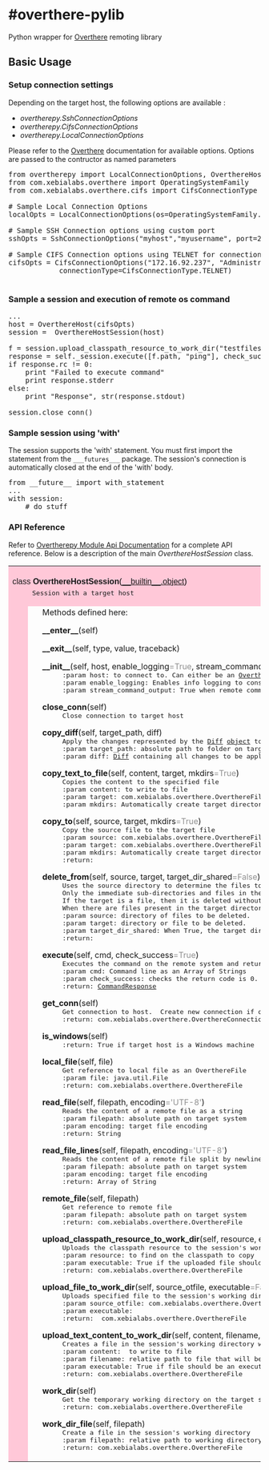 #overthere-pylib
===============

Python wrapper for [Overthere](http://https://github.com/xebialabs/overthere) remoting library

## Basic Usage

### Setup connection settings

Depending on the target host, the following options are available :

* _overtherepy.SshConnectionOptions_
* _overtherepy.CifsConnectionOptions_
* _overtherepy.LocalConnectionOptions_

Please refer to the [Overthere](http://https://github.com/xebialabs/overthere) documentation for available options. Options are passed to the contructor as named parameters

<pre>
from overtherepy import LocalConnectionOptions, OverthereHost, OverthereHostSession
from com.xebialabs.overthere import OperatingSystemFamily
from com.xebialabs.overthere.cifs import CifsConnectionType

# Sample Local Connection Options
localOpts = LocalConnectionOptions(os=OperatingSystemFamily.UNIX)

# Sample SSH Connection options using custom port
sshOpts = SshConnectionOptions("myhost","myusername", port=2222 )

# Sample CIFS Connection options using TELNET for connection type
cifsOpts = CifsConnectionOptions("172.16.92.237", "Administrator", "secret",
            connectionType=CifsConnectionType.TELNET)

</pre>



### Sample a session and execution of remote os command

<pre>
...
host = OverthereHost(cifsOpts)
session =  OverthereHostSession(host)

f = session.upload_classpath_resource_to_work_dir("testfiles/echo.sh", executable=True)
response = self._session.execute([f.path, "ping"], check_success=False)
if response.rc != 0:
	print "Failed to execute command"
	print response.stderr
else:
	print "Response", str(response.stdout)
	
session.close_conn()
</pre>

### Sample session using 'with'

The session supports the 'with' statement.  You must first import the statement from the `___futures___` package. The session's connection is automatically closed at the end of the 'with' body.

<pre>
from __future__ import with_statement
...
with session:
	# do stuff
</pre>

### API Reference

Refer to  [Overtherepy Module Api Documentation](./api-docs/overtherepy.md) for a complete API reference.
Below is a description of the main _OverthereHostSession_ class.

<table width="100%" cellspacing=0 cellpadding=2 border=0 summary="section">
<tr bgcolor="#ffc8d8">
<td colspan=3 valign=bottom>&nbsp;<br>
<font color="#000000" face="helvetica, arial"><a name="OverthereHostSession">class <strong>OverthereHostSession</strong></a>(<a href="__builtin__.html#object">__builtin__.object</a>)</font></td></tr>
    
<tr bgcolor="#ffc8d8"><td rowspan=2><tt>&nbsp;&nbsp;&nbsp;</tt></td>
<td colspan=2><tt>Session&nbsp;with&nbsp;a&nbsp;target&nbsp;host<br>&nbsp;</tt></td></tr>
<tr><td>&nbsp;</td>
<td width="100%">Methods defined here:<br>
<dl><dt><a name="OverthereHostSession-__enter__"><strong>__enter__</strong></a>(self)</dt></dl>

<dl><dt><a name="OverthereHostSession-__exit__"><strong>__exit__</strong></a>(self, type, value, traceback)</dt></dl>

<dl><dt><a name="OverthereHostSession-__init__"><strong>__init__</strong></a>(self, host, enable_logging<font color="#909090">=True</font>, stream_command_output<font color="#909090">=False</font>)</dt><dd><tt>:param&nbsp;host:&nbsp;to&nbsp;connect&nbsp;to.&nbsp;Can&nbsp;either&nbsp;be&nbsp;an&nbsp;<a href="#OverthereHost">OverthereHost</a>&nbsp;or&nbsp;an&nbsp;XL&nbsp;Deploy's&nbsp;HostContainer&nbsp;class<br>
:param&nbsp;enable_logging:&nbsp;Enables&nbsp;info&nbsp;logging&nbsp;to&nbsp;console.<br>
:param&nbsp;stream_command_output:&nbsp;True&nbsp;when&nbsp;remote&nbsp;command&nbsp;execution&nbsp;output&nbsp;is&nbsp;to&nbsp;be&nbsp;send&nbsp;to&nbsp;stdout&nbsp;and&nbsp;stderr</tt></dd></dl>

<dl><dt><a name="OverthereHostSession-close_conn"><strong>close_conn</strong></a>(self)</dt><dd><tt>Close&nbsp;connection&nbsp;to&nbsp;target&nbsp;host</tt></dd></dl>

<dl><dt><a name="OverthereHostSession-copy_diff"><strong>copy_diff</strong></a>(self, target_path, diff)</dt><dd><tt>Apply&nbsp;the&nbsp;changes&nbsp;represented&nbsp;by&nbsp;the&nbsp;<a href="#Diff">Diff</a>&nbsp;<a href="__builtin__.html#object">object</a>&nbsp;to&nbsp;the&nbsp;target&nbsp;path.<br>
:param&nbsp;target_path:&nbsp;absolute&nbsp;path&nbsp;to&nbsp;folder&nbsp;on&nbsp;target&nbsp;system<br>
:param&nbsp;diff:&nbsp;<a href="#Diff">Diff</a>&nbsp;containing&nbsp;all&nbsp;changes&nbsp;to&nbsp;be&nbsp;applied&nbsp;to&nbsp;target&nbsp;path</tt></dd></dl>

<dl><dt><a name="OverthereHostSession-copy_text_to_file"><strong>copy_text_to_file</strong></a>(self, content, target, mkdirs<font color="#909090">=True</font>)</dt><dd><tt>Copies&nbsp;the&nbsp;content&nbsp;to&nbsp;the&nbsp;specified&nbsp;file<br>
:param&nbsp;content:&nbsp;to&nbsp;write&nbsp;to&nbsp;file<br>
:param&nbsp;target:&nbsp;com.xebialabs.overthere.OverthereFile<br>
:param&nbsp;mkdirs:&nbsp;Automatically&nbsp;create&nbsp;target&nbsp;directory</tt></dd></dl>

<dl><dt><a name="OverthereHostSession-copy_to"><strong>copy_to</strong></a>(self, source, target, mkdirs<font color="#909090">=True</font>)</dt><dd><tt>Copy&nbsp;the&nbsp;source&nbsp;file&nbsp;to&nbsp;the&nbsp;target&nbsp;file<br>
:param&nbsp;source:&nbsp;com.xebialabs.overthere.OverthereFile<br>
:param&nbsp;target:&nbsp;com.xebialabs.overthere.OverthereFile<br>
:param&nbsp;mkdirs:&nbsp;Automatically&nbsp;create&nbsp;target&nbsp;directory<br>
:return:</tt></dd></dl>

<dl><dt><a name="OverthereHostSession-delete_from"><strong>delete_from</strong></a>(self, source, target, target_dir_shared<font color="#909090">=False</font>)</dt><dd><tt>Uses&nbsp;the&nbsp;source&nbsp;directory&nbsp;to&nbsp;determine&nbsp;the&nbsp;files&nbsp;to&nbsp;delete&nbsp;from&nbsp;the&nbsp;target&nbsp;directory.<br>
Only&nbsp;the&nbsp;immediate&nbsp;sub-directories&nbsp;and&nbsp;files&nbsp;in&nbsp;the&nbsp;source&nbsp;directory&nbsp;base&nbsp;are&nbsp;used.<br>
If&nbsp;the&nbsp;target&nbsp;is&nbsp;a&nbsp;file,&nbsp;then&nbsp;it&nbsp;is&nbsp;deleted&nbsp;without&nbsp;analysing&nbsp;the&nbsp;source.<br>
When&nbsp;there&nbsp;are&nbsp;files&nbsp;present&nbsp;in&nbsp;the&nbsp;target&nbsp;directory&nbsp;after&nbsp;deleting&nbsp;source&nbsp;files&nbsp;from&nbsp;it,&nbsp;the&nbsp;target&nbsp;is&nbsp;not&nbsp;deleted.<br>
:param&nbsp;source:&nbsp;directory&nbsp;of&nbsp;files&nbsp;to&nbsp;be&nbsp;deleted.<br>
:param&nbsp;target:&nbsp;directory&nbsp;or&nbsp;file&nbsp;to&nbsp;be&nbsp;deleted.<br>
:param&nbsp;target_dir_shared:&nbsp;When&nbsp;True,&nbsp;the&nbsp;target&nbsp;directory&nbsp;itself&nbsp;will&nbsp;not&nbsp;be&nbsp;deleted.<br>
:return:</tt></dd></dl>

<dl><dt><a name="OverthereHostSession-execute"><strong>execute</strong></a>(self, cmd, check_success<font color="#909090">=True</font>)</dt><dd><tt>Executes&nbsp;the&nbsp;command&nbsp;on&nbsp;the&nbsp;remote&nbsp;system&nbsp;and&nbsp;returns&nbsp;the&nbsp;result<br>
:param&nbsp;cmd:&nbsp;Command&nbsp;line&nbsp;as&nbsp;an&nbsp;Array&nbsp;of&nbsp;Strings<br>
:param&nbsp;check_success:&nbsp;checks&nbsp;the&nbsp;return&nbsp;code&nbsp;is&nbsp;0.&nbsp;On&nbsp;failure&nbsp;the&nbsp;output&nbsp;is&nbsp;printed&nbsp;to&nbsp;stdout&nbsp;and&nbsp;a&nbsp;system&nbsp;exit&nbsp;is&nbsp;performed<br>
:return:&nbsp;<a href="#CommandResponse">CommandResponse</a></tt></dd></dl>

<dl><dt><a name="OverthereHostSession-get_conn"><strong>get_conn</strong></a>(self)</dt><dd><tt>Get&nbsp;connection&nbsp;to&nbsp;host.&nbsp;&nbsp;Create&nbsp;new&nbsp;connection&nbsp;if&nbsp;one&nbsp;does&nbsp;not&nbsp;exist.<br>
:return:&nbsp;com.xebialabs.overthere.OverthereConnection.</tt></dd></dl>

<dl><dt><a name="OverthereHostSession-is_windows"><strong>is_windows</strong></a>(self)</dt><dd><tt>:return:&nbsp;True&nbsp;if&nbsp;target&nbsp;host&nbsp;is&nbsp;a&nbsp;Windows&nbsp;machine</tt></dd></dl>

<dl><dt><a name="OverthereHostSession-local_file"><strong>local_file</strong></a>(self, file)</dt><dd><tt>Get&nbsp;reference&nbsp;to&nbsp;local&nbsp;file&nbsp;as&nbsp;an&nbsp;OverthereFile<br>
:param&nbsp;file:&nbsp;java.util.File<br>
:return:&nbsp;com.xebialabs.overthere.OverthereFile</tt></dd></dl>

<dl><dt><a name="OverthereHostSession-read_file"><strong>read_file</strong></a>(self, filepath, encoding<font color="#909090">='UTF-8'</font>)</dt><dd><tt>Reads&nbsp;the&nbsp;content&nbsp;of&nbsp;a&nbsp;remote&nbsp;file&nbsp;as&nbsp;a&nbsp;string<br>
:param&nbsp;filepath:&nbsp;absolute&nbsp;path&nbsp;on&nbsp;target&nbsp;system<br>
:param&nbsp;encoding:&nbsp;target&nbsp;file&nbsp;encoding<br>
:return:&nbsp;String</tt></dd></dl>

<dl><dt><a name="OverthereHostSession-read_file_lines"><strong>read_file_lines</strong></a>(self, filepath, encoding<font color="#909090">='UTF-8'</font>)</dt><dd><tt>Reads&nbsp;the&nbsp;content&nbsp;of&nbsp;a&nbsp;remote&nbsp;file&nbsp;split&nbsp;by&nbsp;newline<br>
:param&nbsp;filepath:&nbsp;absolute&nbsp;path&nbsp;on&nbsp;target&nbsp;system<br>
:param&nbsp;encoding:&nbsp;target&nbsp;file&nbsp;encoding<br>
:return:&nbsp;Array&nbsp;of&nbsp;String</tt></dd></dl>

<dl><dt><a name="OverthereHostSession-remote_file"><strong>remote_file</strong></a>(self, filepath)</dt><dd><tt>Get&nbsp;reference&nbsp;to&nbsp;remote&nbsp;file<br>
:param&nbsp;filepath:&nbsp;absolute&nbsp;path&nbsp;on&nbsp;target&nbsp;system<br>
:return:&nbsp;com.xebialabs.overthere.OverthereFile</tt></dd></dl>

<dl><dt><a name="OverthereHostSession-upload_classpath_resource_to_work_dir"><strong>upload_classpath_resource_to_work_dir</strong></a>(self, resource, executable<font color="#909090">=False</font>)</dt><dd><tt>Uploads&nbsp;the&nbsp;classpath&nbsp;resource&nbsp;to&nbsp;the&nbsp;session's&nbsp;working&nbsp;directory.<br>
:param&nbsp;resource:&nbsp;to&nbsp;find&nbsp;on&nbsp;the&nbsp;classpath&nbsp;to&nbsp;copy<br>
:param&nbsp;executable:&nbsp;True&nbsp;if&nbsp;the&nbsp;uploaded&nbsp;file&nbsp;should&nbsp;be&nbsp;made&nbsp;executable<br>
:return:&nbsp;com.xebialabs.overthere.OverthereFile</tt></dd></dl>

<dl><dt><a name="OverthereHostSession-upload_file_to_work_dir"><strong>upload_file_to_work_dir</strong></a>(self, source_otfile, executable<font color="#909090">=False</font>)</dt><dd><tt>Uploads&nbsp;specified&nbsp;file&nbsp;to&nbsp;the&nbsp;session's&nbsp;working&nbsp;directory<br>
:param&nbsp;source_otfile:&nbsp;com.xebialabs.overthere.OverthereFile<br>
:param&nbsp;executable:<br>
:return:&nbsp;&nbsp;com.xebialabs.overthere.OverthereFile</tt></dd></dl>

<dl><dt><a name="OverthereHostSession-upload_text_content_to_work_dir"><strong>upload_text_content_to_work_dir</strong></a>(self, content, filename, executable<font color="#909090">=False</font>)</dt><dd><tt>Creates&nbsp;a&nbsp;file&nbsp;in&nbsp;the&nbsp;session's&nbsp;working&nbsp;directory&nbsp;with&nbsp;the&nbsp;specified&nbsp;content.<br>
:param&nbsp;content:&nbsp;&nbsp;to&nbsp;write&nbsp;to&nbsp;file<br>
:param&nbsp;filename:&nbsp;relative&nbsp;path&nbsp;to&nbsp;file&nbsp;that&nbsp;will&nbsp;be&nbsp;created&nbsp;in&nbsp;session's&nbsp;working&nbsp;directory<br>
:param&nbsp;executable:&nbsp;True&nbsp;if&nbsp;file&nbsp;should&nbsp;be&nbsp;an&nbsp;executable&nbsp;file<br>
:return:&nbsp;com.xebialabs.overthere.OverthereFile</tt></dd></dl>

<dl><dt><a name="OverthereHostSession-work_dir"><strong>work_dir</strong></a>(self)</dt><dd><tt>Get&nbsp;the&nbsp;temporary&nbsp;working&nbsp;directory&nbsp;on&nbsp;the&nbsp;target&nbsp;system&nbsp;for&nbsp;the&nbsp;current&nbsp;session.<br>
:return:&nbsp;com.xebialabs.overthere.OverthereFile</tt></dd></dl>

<dl><dt><a name="OverthereHostSession-work_dir_file"><strong>work_dir_file</strong></a>(self, filepath)</dt><dd><tt>Create&nbsp;a&nbsp;file&nbsp;in&nbsp;the&nbsp;session's&nbsp;working&nbsp;directory<br>
:param&nbsp;filepath:&nbsp;relative&nbsp;path&nbsp;to&nbsp;working&nbsp;directory<br>
:return:&nbsp;com.xebialabs.overthere.OverthereFile</tt></dd></dl>

</td></tr></table> 
